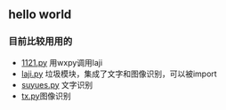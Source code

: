 ## hello world
### 目前比较用用的
- [1121.py](https://github.com/sogeisetsu/gitre/blob/master/1121.py) 用wxpy调用laji
- [laji.py](https://github.com/sogeisetsu/gitre/blob/master/laji.py)  垃圾模块，集成了文字和图像识别，可以被import
- [suyues.py](https://github.com/sogeisetsu/gitre/blob/master/suyues.py) 文字识别
- [tx.py](https://github.com/sogeisetsu/gitre/blob/master/tx.py)图像识别
 
